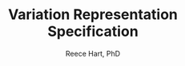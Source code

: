 ---
author: "Reece Hart, PhD"
title: "Variation Representation Specification"
group: "General Calls"
---